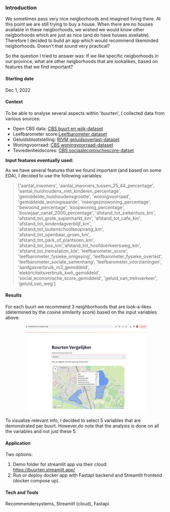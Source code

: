 ### Introduction
We sometimes pass very nice neigborhoods and imagined living there. At this point we are still trying to buy a house. When there are no houses available in these neigborhoods, we wished we would know other neigborhoods which are just as nice (and do have houses available). Therefore I decided to build an app which would recommend likeminded neigborhoods. Doesn't that sound very practical?

So the question I tried to answer was: If we like specific neigborhoods in our province, what are other neigborhoods that are lookalikes, based on features that we find important?  

#### Starting date
Dec 1, 2022

#### Context
To be able to analyse several aspects within 'buurten', I collected data from various sources:
* Open CBS data: [CBS buurt en wijk-dataset](https://www.cbs.nl/nl-nl/achtergrond/2022/14/statusscore-per-wijk-en-buurt-o-b-v-welvaart-opleidingsniveau-en-arbeid)
* Leefbarometer score:[Leefbarometer dataset](https://www.leefbaarometer.nl/tabel.php?indicator=Leefbaarheidssituatie&schaal=Buurt&gemeente=GM0344)
* Geluidsblootstelling: [RIVM geluidsoverlast-dataset](https://statline.rivm.nl/portal.html?_la=nl&_catalog=RIVM&tableId=50066NED&_theme=96)
* Woningvoorraad: [CBS woningvoorraad-dataset](https://opendata.cbs.nl/statline/#/CBS/nl/dataset/83704NED/table)
* Tevredenheidscores: [CBS sociaalecomischescore-datset](https://opendata.cbs.nl/statline/#/CBS/en/dataset/84571ENG/table)

**Input features eventually used:**

As we have several features that we found important (and based on some EDA), I decided to use the following variables:
>    ['aantal_inwoners', 'aantal_inwoners_tussen_25_44_percentage',
>    'aantal_huishoudens_met_kinderen_percentage', 'gemiddelde_huishoudensgrootte', 'woningvoorraad',
>    'gemiddelde_woningwaarde', 'meergezinswoning_percentage', 'bewoond_percentage', 'koopwoning_percentage',
>    'bouwjaar_vanaf_2000_percentage', 'afstand_tot_ziekenhuis_km', 'afstand_tot_grote_supermarkt_km', 'afstand_tot_cafe_km',
>    'afstand_tot_kinderdagverblijf_km', 'afstand_tot_buitenschoolseopvang_km', 'afstand_tot_openbaar_groen_km',
>    'afstand_tot_park_of_plantsoen_km', 'afstand_tot_bos_km','afstand_tot_hoofdverkeersweg_km', 'afstand_tot_treinstation_km',
>    'leefbarometer_score', 'leefbarometer_fysieke_omgeving', 'leefbarometer_fysieke_overlast',
>    'leefbarometer_sociale_samenhang', 'leefbarometer_voorzieningen', 'aardgasverbruik_m3_gemiddeld', 
>    'elektriciteitsverbruik_kwh_gemiddeld', 'social_economische_score_gemiddeld', 'geluid_van_treinverkeer', 
>    'geluid_van_weg']

#### Results
For each buurt we recommend 3 neighborhoods that are look-a-likes (determined by the cosine similarity score) based on the input variables above:

<p align="center" width="100%">
    <img width="75%" src="img/buurtrecommender.png">
</p>

To visualize relevant info, I decided to select 5 variables that are demonstrated per buurt.
However,do note that the analysis is done on all the variables and not just these 5.

#### Application
Two options:
1. Demo folder for streamlit app via their cloud: https://buurten.streamlit.app/
2. Run or deploy docker app with Fastapi backend and Streamlit frontend (docker compose up).

#### Tech and Tools
Recommendersystems, Streamlit (cloud), Fastapi